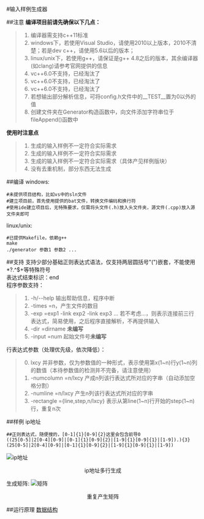 #输入样例生成器

##注意
**编译项目前请先确保以下几点：**
>1. 编译器需支持c++11标准
>2. windows下，若使用Visual Studio，请使用2010以上版本，2010不清楚；若是dev c++，请使用5.6以后的版本；
>3. linux/unix下，若使用g++，请保证是g++ 4.8之后的版本，其余编译器(如clang)请参考官网提供的信息
>4. vc++6.0不支持，已经淘汰了
>5. vc++6.0不支持，已经淘汰了
>6. vc++6.0不支持，已经淘汰了
>7. 若想输出部分解析信息，可将config.h文件中的\_\_TEST\_\_置为0以外的值
>8. 创建文件夹在Generator构造函数中，向文件添加字符串位于fileAppend()函数中

**使用时注意点**
>1. 生成的输入样例不一定符合实际需求
>2. 生成的输入样例不一定符合实际需求
>3. 生成的输入样例不一定符合实际需求（具体产见样例版块）
>4. 没有去重机制，部分东西无法生成

##编译
windows: 
```
#未提供项目结构，比如vs中的sln文件
#建立项目前，首先使用提供的bat文件，转换文件编码和换行符
#使用ide建立项目后，无特殊要求，仅需将头文件(.h)放入头文件夹，源文件(.cpp)放入源文件夹即可
```
linux/unix: 
```
#已提供Makefile，依赖g++
make
./generator 参数1 参数2 ...
```

##支持
支持少部分基础正则表达式语法，仅支持两层圆括号"(")嵌套，不能使用\*?.^$+等特殊符号<br>
表达式结束标识：end<br>
程序参数支持：<br>
>1. -h/--help 输出帮助信息，程序中断
>2. -times    =n，产生文件的数目
>3. -exp      =exp1 -link exp2 -link exp3 ... 若不考虑...，则表示连接前三行表达式，简易使用，之后程序直接解析，不再提供输入
>4. -dir      =dirname **未编写**
>4. -input    =num 起始文件号**未编写**

行表达式参数（处理优先级，依次降低）：<br>
>0. lxcy        并非参数，仅为参数值的一种形式，表示使用第x(1~n)行y(1~n)列的数值（本待参数值的检测并不完备，请注意使用）
>1. -numcolumn  =n/lxcy 产成n列该行表达式所对应的字串（自动添加空格分割）
>2. -numline    =n/lxcy 产生n列该行表达式所对应的字串
>3. -rectangle  ={line,step,n/lxcy} 表示从第line(1~n)行开始的step(1~n)行，重复n次


##样例
ip地址
```
##正则表达式，随便搜的，[0-1]{1}[0-9]{2}这里会包含前导0
((25[0-5]|2[0-4][0-9]|[0-1]{1}[0-9]{2}|[1-9]{1}[0-9]{1}|[1-9]).){3}(25[0-5]|2[0-4][0-9]|[0-1]{1}[0-9]{2}|[1-9]{1}[0-9]{1}|[1-9])
```
![ip地址](https://raw.githubusercontent.com/Alrash/OnlineJudge/master/data/images/Part02-Generator_example.png)
<br><p align="center">ip地址多行生成</p>

生成矩阵:
![矩阵](https://github.com/Alrash/OnlineJudge/blob/master/data/images/Part02-Generator_example02.png)
<br><p align="center">重复产生矩阵</p>

##运行原理
[数据结构](https://github.com/Alrash/OnlineJudge/wiki/Part-of-Generator#%E5%8E%9F%E7%90%86%E8%AF%B4%E6%98%8E)
